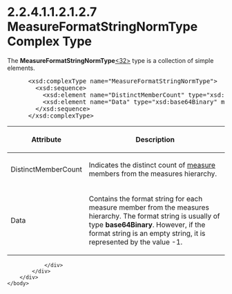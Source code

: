 <html dir="LTR" xmlns:mshelp="http://msdn.microsoft.com/mshelp" xmlns:ddue="http://ddue.schemas.microsoft.com/authoring/2003/5" xmlns:xlink="http://www.w3.org/1999/xlink" xmlns:tool="http://www.microsoft.com/tooltip">
    <head>
        <meta http-equiv="Content-Type" content="text/html; CHARSET=utf-8"></meta>
        <meta name="save" content="history"></meta>
        <title>2.2.4.1.1.2.1.2.7 MeasureFormatStringNormType Complex Type</title>
        <xml>
            <mshelp:toctitle title="2.2.4.1.1.2.1.2.7 MeasureFormatStringNormType Complex Type"></mshelp:toctitle>
            <mshelp:rltitle title="[MS-SSAS]: MeasureFormatStringNormType Complex Type"></mshelp:rltitle>
            <mshelp:keyword index="A" term="ca62c9ae-5c75-410e-8eb9-4e8c2ad25ee6"></mshelp:keyword>
            <mshelp:attr name="DCSext.ContentType" value="open specification"></mshelp:attr>
            <mshelp:attr name="AssetID" value="ca62c9ae-5c75-410e-8eb9-4e8c2ad25ee6"></mshelp:attr>
            <mshelp:attr name="TopicType" value="kbRef"></mshelp:attr>
            <mshelp:attr name="DCSext.Title" value="[MS-SSAS]: MeasureFormatStringNormType Complex Type" />
        </xml>
    </head>
    <body>
        <div id="header">
            <h1 class="heading">2.2.4.1.1.2.1.2.7 MeasureFormatStringNormType Complex Type</h1>
        </div>
        <div id="mainSection">
            <div id="mainBody">
                <div id="allHistory" class="saveHistory"></div>
                <div id="sectionSection0" class="section" name="collapseableSection">
                    

<p>The <b>MeasureFormatStringNormType</b><a id="Appendix_A_Target_32"></a><a href="b9ac4859-2662-44ca-b131-9addd8b953dc.htm#Appendix_A_32" aria-label="Product behavior note 32">&lt;32&gt;</a> type is a collection of simple
elements.</p>

<dl>
<dd>
<div><pre> &lt;xsd:complexType name=&quot;MeasureFormatStringNormType&quot;&gt;
   &lt;xsd:sequence&gt;
     &lt;xsd:element name=&quot;DistinctMemberCount&quot; type=&quot;xsd:integer&quot; minOccurs=&quot;1&quot; maxOccurs=&quot;1&quot; /&gt;
     &lt;xsd:element name=&quot;Data&quot; type=&quot;xsd:base64Binary&quot; minOccurs=&quot;1&quot; maxOccurs=&quot;unbounded&quot; /&gt;
   &lt;/xsd:sequence&gt;
 &lt;/xsd:complexType&gt;
</pre></div>
</dd></dl>

<table>
 <thead>
  <tr>
   <th>
   <p>Attribute</p>
   </th>
   <th>
   <p>Description</p>
   </th>
  </tr>
 </thead>
 <tr>
  <td>
  <p>DistinctMemberCount</p>
  </td>
  <td>
  <p>Indicates the distinct count of <a href="8676f5ce-62d4-4244-a326-634bfed4aba4.htm#gt_70548cb6-ef0e-4f2a-8e34-7293a9df8998">measure</a> members from the
  measures hierarchy.</p>
  </td>
 </tr>
 <tr>
  <td>
  <p>Data</p>
  </td>
  <td>
  <p>Contains the format string for each measure member
  from the measures hierarchy. The format string is usually of type <b>base64Binary</b>.
  However, if the format string is an empty string, it is represented by the
  value -1.</p>
  </td>
 </tr>
</table>

<p> </p>


                </div>
            </div>
        </div>
    </body>
</html>